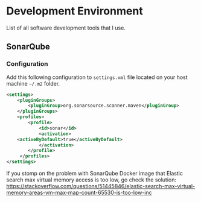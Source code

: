 # Development Environment

List of all software development tools that I use.


## SonarQube

### Configuration

Add this following configuration to `settings.xml` file located on your host machine `~/.m2` folder.

```xml
<settings>
    <pluginGroups>
        <pluginGroup>org.sonarsource.scanner.maven</pluginGroup>
    </pluginGroups>
    <profiles>
        <profile>
            <id>sonar</id>
            <activation>
    <activeByDefault>true</activeByDefault>
            </activation>
        </profile>
     </profiles>
</settings>
```

If you stomp on the problem with SonarQube Docker image that Elastic search max virtual memory access is too low, go check the solution: <https://stackoverflow.com/questions/51445846/elastic-search-max-virtual-memory-areas-vm-max-map-count-65530-is-too-low-inc>
